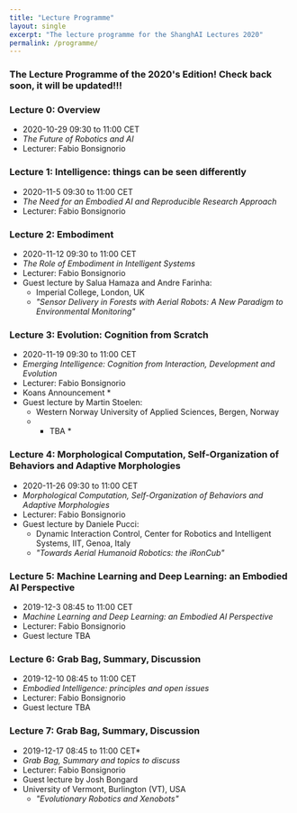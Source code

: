 ```yaml
---
title: "Lecture Programme"
layout: single
excerpt: "The lecture programme for the ShanghAI Lectures 2020"
permalink: /programme/
---
```


### The Lecture Programme of the 2020's Edition! Check back soon, it will be updated!!!

### Lecture 0: Overview
* 2020-10-29  09:30 to 11:00 CET 
* *The Future of Robotics and AI* 
* Lecturer: Fabio Bonsignorio


### Lecture 1: Intelligence: things can be seen differently
* 2020-11-5 09:30 to 11:00 CET 
* *The Need for an Embodied AI and Reproducible Research Approach* 
* Lecturer: Fabio Bonsignorio


### Lecture 2: Embodiment
* 2020-11-12 09:30 to 11:00 CET 
* *The Role of Embodiment in Intelligent Systems* 
* Lecturer: Fabio Bonsignorio
* Guest lecture by Salua Hamaza and Andre Farinha: 
  * Imperial College, London, UK
  * *"Sensor Delivery in Forests with Aerial Robots: A New Paradigm to Environmental Monitoring"*

### Lecture 3: Evolution: Cognition from Scratch
* 2020-11-19 09:30 to 11:00 CET 
* *Emerging Intelligence: Cognition from Interaction, Development and Evolution* 
* Lecturer: Fabio Bonsignorio
* Koans Announcement * 
* Guest lecture by Martin Stoelen: 
  * Western Norway University of Applied Sciences, Bergen, Norway
  * * TBA *


### Lecture 4: Morphological Computation, Self-Organization of Behaviors and Adaptive Morphologies
* 2020-11-26 09:30 to 11:00 CET
* *Morphological Computation, Self-Organization of Behaviors and Adaptive Morphologies* 
* Lecturer: Fabio Bonsignorio
* Guest lecture by Daniele Pucci: 
  *  Dynamic Interaction Control, Center for Robotics and Intelligent Systems, IIT, Genoa, Italy
  * *"Towards Aerial Humanoid Robotics: the iRonCub"* 


### Lecture 5: Machine Learning and Deep Learning: an Embodied AI Perspective
* 2019-12-3  08:45 to 11:00 CET
* *Machine Learning and Deep Learning: an Embodied AI Perspective*  
* Lecturer: Fabio Bonsignorio  
*  Guest lecture TBA

### Lecture  6: Grab Bag, Summary, Discussion
* 2019-12-10 08:45 to 11:00 CET
* *Embodied Intelligence: principles and open issues*
* Lecturer: Fabio Bonsignorio
*  Guest lecture TBA
  

### Lecture  7: Grab Bag, Summary, Discussion
* 2019-12-17 08:45 to 11:00 CET*
* *Grab Bag, Summary and topics to discuss* 
* Lecturer: Fabio Bonsignorio
*  Guest lecture by Josh Bongard
* University of Vermont, Burlington (VT), USA
  * *"Evolutionary Robotics and Xenobots"*






  


